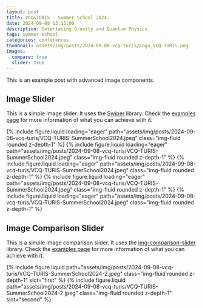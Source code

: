```yaml
---
layout: post
title: VCQ&TURIS - Summer School 2024.
date: 2024-09-08 13:13:00
description: Interfacing Gravity and Quantum Physics.
tags: summer school
categories: conferences
thumbnail: assets/img/posts/2024-09-08-vcq-turis/Logo_VCQ-TURIS.png
images:
  compare: true
  slider: true
---
```


This is an example post with advanced image components.


## Image Slider

This is a simple image slider. It uses the [Swiper](https://swiperjs.com/) library. Check the [examples page](https://swiperjs.com/demos) for more information of what you can achieve with it.

<swiper-container keyboard="true" navigation="true" pagination="true" pagination-clickable="true" pagination-dynamic-bullets="true" rewind="true">
  <swiper-slide>{% include figure.liquid loading="eager" path="assets/img/posts/2024-09-08-vcq-turis/VCQ-TURIS-SummerSchool2024.jpeg" class="img-fluid rounded z-depth-1" %}</swiper-slide>
  <swiper-slide>{% include figure.liquid loading="eager" path="assets/img/posts/2024-09-08-vcq-turis/VCQ-TURIS-SummerSchool2024.jpeg" class="img-fluid rounded z-depth-1" %}</swiper-slide>
  <swiper-slide>{% include figure.liquid loading="eager" path="assets/img/posts/2024-09-08-vcq-turis/VCQ-TURIS-SummerSchool2024.jpeg" class="img-fluid rounded z-depth-1" %}</swiper-slide>
  <swiper-slide>{% include figure.liquid loading="eager" path="assets/img/posts/2024-09-08-vcq-turis/VCQ-TURIS-SummerSchool2024.jpeg" class="img-fluid rounded z-depth-1" %}</swiper-slide>
  <swiper-slide>{% include figure.liquid loading="eager" path="assets/img/posts/2024-09-08-vcq-turis/VCQ-TURIS-SummerSchool2024.jpeg" class="img-fluid rounded z-depth-1" %}</swiper-slide>
</swiper-container>

## Image Comparison Slider

This is a simple image comparison slider. It uses the [img-comparison-slider](https://img-comparison-slider.sneas.io/) library. Check the [examples page](https://img-comparison-slider.sneas.io/examples.html) for more information of what you can achieve with it.

<img-comparison-slider>
  {% include figure.liquid path="assets/img/posts/2024-09-08-vcq-turis/VCQ-TURIS-SummerSchool2024-2.jpeg" class="img-fluid rounded z-depth-1" slot="first" %}
  {% include figure.liquid path="assets/img/posts/2024-09-08-vcq-turis/VCQ-TURIS-SummerSchool2024-2.jpeg" class="img-fluid rounded z-depth-1" slot="second" %}
</img-comparison-slider>